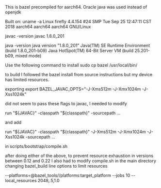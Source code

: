 This is bazel precompiled for aarch64. Oracle java was used instead of openjdk

Built on:
uname -a
Linux firefly 4.4.154 #24 SMP Tue Sep 25 12:47:11 CST 2018 aarch64 aarch64 aarch64 GNU/Linux

javac -version
javac 1.8.0_201

java -version
java version "1.8.0_201"
Java(TM) SE Runtime Environment (build 1.8.0_201-b09)
Java HotSpot(TM) 64-Bit Server VM (build 25.201-b09, mixed mode)

Use the following command to install
sudo cp bazel /usr/local/bin/

to build I followed the bazel install from source instructions but my device has limited resources.

exporting 
export BAZEL_JAVAC_OPTS="-J-Xms512m -J-Xmx1024m -J-Xss1024k"

did not seem to pass these flags to javac, I needed to modify

run "${JAVAC}" -classpath "${classpath}" -sourcepath ...

and add

run "${JAVAC}" -classpath "${classpath}" -J-Xms512m -J-Xmx1024m -J-Xss1024k -sourcepath ...

in scripts/bootstrap/compile.sh


after doing either of the above, to prevent resource exhaustion in versions between 0.12 and 0.22 I also had to modify 
compile.sh in the main directory changing bazel_build line options to limit resources

--platforms=@bazel_tools//platforms:target_platform --jobs 10 --local_resources 2048,.5,1.0
